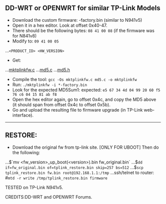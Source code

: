 ## DD-WRT or OPENWRT for similar TP-Link Models
* Download the custom firmware: <firmware>-factory.bin (similar to N941v5)
* Open it in a hex editor. Look at offset 0x40-47.
* There should be the following bytes: `08 41 00 08` (if the firmware was for N841v8)
* Modify to: `09 41 00 05`

...`<PRODUCT_ID> <HW_VERSION>`

* Get:

...[mktplinkfw.c](https://raw.githubusercontent.com/revosftw/dd_wrt_scripts/master/tplink/mktplinkfw.c)
...[md5.c](https://raw.githubusercontent.com/revosftw/dd_wrt_scripts/master/tplink/md5.c)
...[md5.h](https://raw.githubusercontent.com/revosftw/dd_wrt_scripts/master/tplink/md5.h)

* Compile the tool: `gcc -Os mktplinkfw.c md5.c -o mktplinkfw`
* Run: `./mktplinkfw -i *-factory.bin`
* Look for the expected MD5Sum1: expected: `e5 67 34 4d 04 99 20 60 f5 76 c6 04 15 81 ab f8`
* Open the hex editor again, go to offset 0x4c, and copy the MD5 above (it should span from offset 0x4c to offset 0x5b).
* Go and upload the resulting file to firmware upgrade (in TP-Link web-interface).
---
## RESTORE:
* Download the original fw from tp-link site. [ONLY FOR UBOOT]
Then do the following:

...$`mv <fw_version>_up_boot(<version>).bin fw_original.bin`
...$`dd if=fw_original.bin of=tplink_restore.bin skip=257 bs=512`
...$`scp tplink_restore.bin fw.bin root@192.168.1.1:/tmp`
...ssh/telnet to router: #`mtd -r write /tmp/tplink_restore.bin firmware`

TESTED on TP-Link N941v5.

CREDITS:DD-WRT and OPENWRT Forums.
